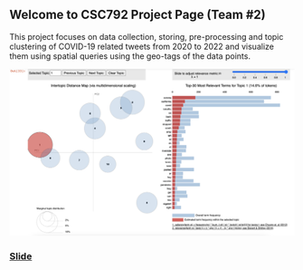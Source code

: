 ## Welcome to CSC792 Project Page (Team #2)

This project focuses on data collection, storing, pre-processing and topic clustering of COVID-19 related tweets from 2020 to 2022 and visualize them using
spatial queries using the geo-tags of the data points.


![Image](https://github.com/SpaceMonkey-TheCoder/CSC792SD/blob/38a738409902ac3a104890548a856e796bcb80fc/Screenshot%202022-04-27%20at%203.34.18%20PM.png)


### [Slide](https://docs.google.com/presentation/d/1NYCLS9kpGZ026Hb8suVp3et4tuk-af3BZm7m0mTb7pE/edit?usp=sharing)

